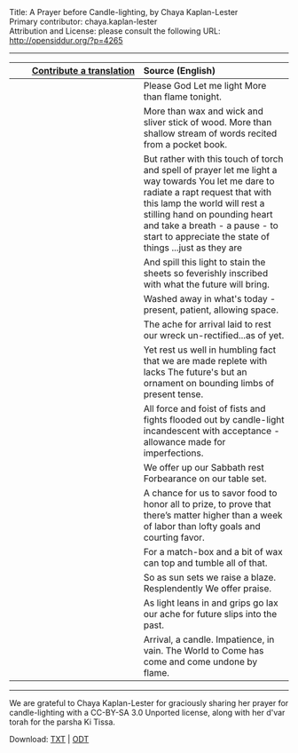 <html>
<head></head>
<body>
Title: A Prayer before Candle-lighting, by Chaya Kaplan-Lester<br />
Primary contributor: chaya.kaplan-lester<br />
Attribution and License: please consult the following URL: <a href="http://opensiddur.org/?p=4265">http://opensiddur.org/?p=4265</a>
<p />
<hr />

<table style="margin-left: auto;margin-right: auto;" class="draggable">
<thead><tr><th id="x" style="text-align: right;"><a href="https://opensiddur.org/contributing/upload/">Contribute a translation</a></th><th style="text-align: left;">Source (English)</th></tr></thead>
<tbody>
<tr>
<td style="vertical-align:top;" width="46%">
<div class="liturgy"><span lang="he">

</span></div>
</td>
 
<td style="vertical-align:top;" width="53%">
<div class="english">
Please God
Let me light
More than flame tonight.
</div></td>
</tr>


<tr>
<td style="vertical-align:top;" width="46%">
<div class="liturgy"><span lang="he">

</span></div>
</td>
 
<td style="vertical-align:top;" width="53%">
<div class="english">
More than wax and wick
and sliver stick of wood.
More than shallow stream of words
recited from a pocket book.
</div></td>
</tr>


<tr>
<td style="vertical-align:top;" width="46%">
<div class="liturgy"><span lang="he">

</span></div>
</td>
 
<td style="vertical-align:top;" width="53%">
<div class="english">
But rather with this touch of torch
and spell of prayer
let me light a way towards You
let me dare
to radiate
a rapt request
that with this lamp
the world will rest
a stilling hand on pounding heart
and take a breath
- a pause
- to start
to appreciate
the state of things
...just as they are
</div></td>
</tr>


<tr>
<td style="vertical-align:top;" width="46%">
<div class="liturgy"><span lang="he">

</span></div>
</td>
 
<td style="vertical-align:top;" width="53%">
<div class="english">
And spill this light
to stain the sheets
so feverishly inscribed
with what the future will bring.
</div></td>
</tr>


<tr>
<td style="vertical-align:top;" width="46%">
<div class="liturgy"><span lang="he">

</span></div>
</td>
 
<td style="vertical-align:top;" width="53%">
<div class="english">
Washed away in what's today
- present, patient, allowing space.
</div></td>
</tr>


<tr>
<td style="vertical-align:top;" width="46%">
<div class="liturgy"><span lang="he">

</span></div>
</td>
 
<td style="vertical-align:top;" width="53%">
<div class="english">
The ache for arrival laid to rest
our wreck un-rectified...as of yet.
</div></td>
</tr>


<tr>
<td style="vertical-align:top;" width="46%">
<div class="liturgy"><span lang="he">

</span></div>
</td>
 
<td style="vertical-align:top;" width="53%">
<div class="english">
Yet rest us well
in humbling fact
that we are made replete with lacks
The future's but an ornament
on bounding limbs of present tense.
</div></td>
</tr>


<tr>
<td style="vertical-align:top;" width="46%">
<div class="liturgy"><span lang="he">

</span></div>
</td>
 
<td style="vertical-align:top;" width="53%">
<div class="english">
All force and foist
of fists and fights
flooded out by candle-light
incandescent with acceptance
- allowance made for imperfections.
</div></td>
</tr>


<tr>
<td style="vertical-align:top;" width="46%">
<div class="liturgy"><span lang="he">

</span></div>
</td>
 
<td style="vertical-align:top;" width="53%">
<div class="english">
We offer up our Sabbath rest
Forbearance on our table set.
</div></td>
</tr>


<tr>
<td style="vertical-align:top;" width="46%">
<div class="liturgy"><span lang="he">

</span></div>
</td>
 
<td style="vertical-align:top;" width="53%">
<div class="english">
A chance for us to savor food
to honor all
to prize, to prove
that there’s matter higher
than a week of labor
than lofty goals and courting favor.
</div></td>
</tr>


<tr>
<td style="vertical-align:top;" width="46%">
<div class="liturgy"><span lang="he">

</span></div>
</td>
 
<td style="vertical-align:top;" width="53%">
<div class="english">
For a match-box and a bit of wax
can top and tumble all of that.
</div></td>
</tr>


<tr>
<td style="vertical-align:top;" width="46%">
<div class="liturgy"><span lang="he">

</span></div>
</td>
 
<td style="vertical-align:top;" width="53%">
<div class="english">
So as sun sets
we raise a blaze.
Resplendently
We offer praise.
</div></td>
</tr>


<tr>
<td style="vertical-align:top;" width="46%">
<div class="liturgy"><span lang="he">

</span></div>
</td>
 
<td style="vertical-align:top;" width="53%">
<div class="english">
As light leans in
and grips go lax
our ache for future
slips into the past.
</div></td>
</tr>


<tr>
<td style="vertical-align:top;" width="46%">
<div class="liturgy"><span lang="he">

</span></div>
</td>
 
<td style="vertical-align:top;" width="53%">
<div class="english">
Arrival, a candle.
Impatience, in vain.
The World to Come
has come and come undone
by flame.
</div></td>
</tr>
</tbody></table>

<hr />

We are grateful to Chaya Kaplan-Lester for graciously sharing her prayer for candle-lighting with a CC-BY-SA 3.0 Unported license, along with her d'var torah for the parsha Ki Tissa.

Download: <a href="https://opensiddur.org/wp-content/uploads/2012/01/Chaya-Kaplan-Lester-Ki-Tissa-and-A-Prayer-for-Candle-lighting.txt">TXT</a> | <a href="https://opensiddur.org/wp-content/uploads/2012/01/Chaya-Kaplan-Lester-Ki-Tissa-and-A-Prayer-for-Candle-lighting.odt">ODT</a>
</body>
</html>